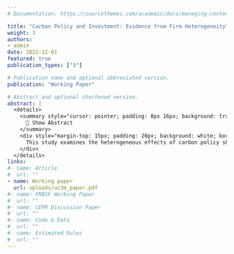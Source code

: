 ```yaml
---
# Documentation: https://sourcethemes.com/academic/docs/managing-content/

title: "Carbon Policy and Investment: Evidence from Firm Heterogeneity"
weight: 3
authors: 
- admin
date: 2022-12-01
featured: true
publication_types: ["3"]

# Publication name and optional abbreviated version.
publication: "Working Paper"

# Abstract and optional shortened version.
abstract: |
  <details>
    <summary style="cursor: pointer; padding: 8px 16px; background: transparent; color: #2c3e50; border: 2px solid #2c3e50; border-radius: 4px; display: inline-block; font-weight: 600;">
      📄 Show Abstract
    </summary>
    <div style="margin-top: 15px; padding: 20px; background: white; border-radius: 4px; box-shadow: 0 2px 4px rgba(0,0,0,0.1); line-height: 1.6;">
      This study examines the heterogeneous effects of carbon policy shocks on firm investment using approximately 2.7 million firm-year observations for non-financial corporations in Germany, France, Italy, and Spain from 2000 to 2018, sourced from the ORBIS database. To identify exogenous policy changes, we used the high-frequency carbon policy shocks developed by Känzig (2021). We then estimate the dynamic effects of these shocks using panel local projections (Jordá (2005); Cloyne et al. (2018)). Our findings reveal that investments adjust both contemporaneously and heterogeneously. Notably, younger, smaller, and more highly leveraged firms show the most significant reduction in investment, both in terms of impact and over the following two years. In contrast, the average responses are similar across broad sectors, a finding consistent with inter-sectoral input-output linkages that diffuse carbon-induced cost changes throughout the production network. However, within the manufacturing sector, non-durable goods industries respond more strongly than durable goods industries. These results map the short-run distribution of adjustment costs from carbon pricing, and can guide the design of complementary policies for vulnerable firms.
    </div>
  </details>
links:
#- name: Article
#  url: ""
- name: Working paper
  url: uploads/uc3m_paper.pdf
#- name: FRBSF Working Paper
#  url: ""
#- name: CEPR Discussion Paper
#  url: ""
#- name: Code & Data
#  url: ""
#- name: Estimated Rules
#  url: ""
---
```


